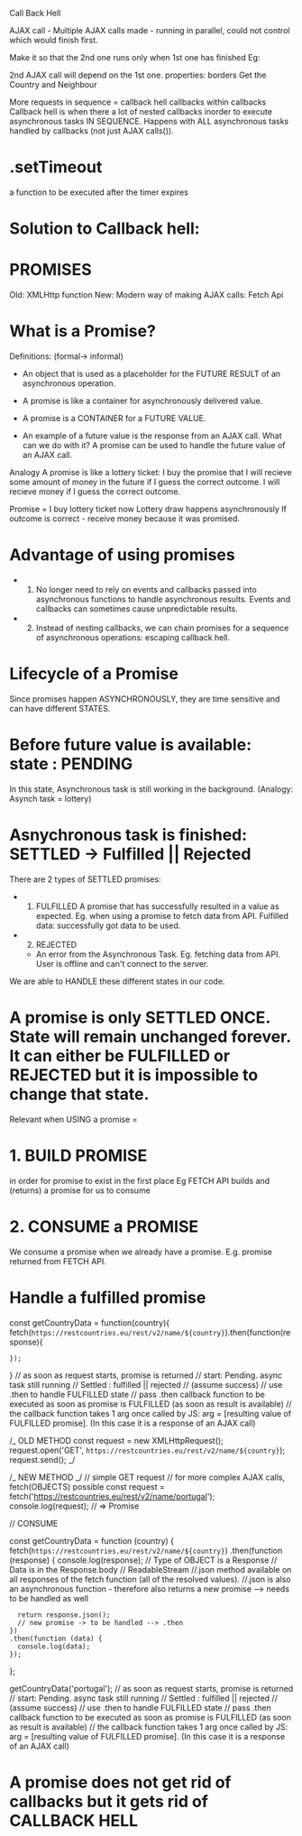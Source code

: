 Call Back Hell

AJAX call -
Multiple AJAX calls made - running in parallel, could not control which would finish first.

Make it so that the 2nd one runs only when 1st one has finished
Eg:

2nd AJAX call will depend on the 1st one.
properties: borders
Get the Country and Neighbour

More requests in sequence = callback hell
callbacks within callbacks
Callback hell is when there a lot of nested callbacks inorder to execute asynchronous tasks IN SEQUENCE. Happens with ALL asynchronous tasks handled by callbacks (not just AJAX calls()).

# .setTimeout

a function to be executed after the timer expires

# Solution to Callback hell:

# PROMISES

Old: XMLHttp function
New: Modern way of making AJAX calls: Fetch Api

# What is a Promise?

Definitions: (formal-> informal)

- An object that is used as a placeholder for the FUTURE RESULT of an asynchronous operation.

- A promise is like a container for asynchronously delivered value.

- A promise is a CONTAINER for a FUTURE VALUE.

- An example of a future value is the response from an AJAX call.
  What can we do with it?
  A promise can be used to handle the future value of an AJAX call.

Analogy
A promise is like a lottery ticket:
I buy the promise that I will recieve some amount of money in the future if I guess the correct outcome.
I will recieve money if I guess the correct outcome.

Promise = I buy lottery ticket now
Lottery draw happens asynchronously
If outcome is correct - receive money because it was promised.

# Advantage of using promises

- 1. No longer need to rely on events and callbacks passed into asynchronous functions to handle asynchronous results.
     Events and callbacks can sometimes cause unpredictable results.
- 2. Instead of nesting callbacks, we can chain promises for a sequence of asynchronous operations: escaping callback hell.

# Lifecycle of a Promise

Since promises happen ASYNCHRONOUSLY, they are time sensitive and can have different STATES.

# Before future value is available: state : PENDING

In this state, Asynchronous task is still working in the background. (Analogy: Asynch task = lottery)

# Asnychronous task is finished: SETTLED -> Fulfilled || Rejected

There are 2 types of SETTLED promises:

- 1. FULFILLED
     A promise that has successfully resulted in a value as expected. Eg. when using a promise to fetch data from API. Fulfilled data: successfully got data to be used.
- 2. REJECTED
  - An error from the Asynchronous Task. Eg. fetching data from API. User is offline and can't connect to the server.

We are able to HANDLE these different states in our code.

# A promise is only SETTLED ONCE. State will remain unchanged forever. It can either be FULFILLED or REJECTED but it is impossible to change that state.

Relevant when USING a promise =

# 1. BUILD PROMISE

in order for promise to exist in the first place
Eg FETCH API builds and (returns) a promise for us to consume

# 2. CONSUME a PROMISE

We consume a promise when we already have a promise.
E.g. promise returned from FETCH API.

# Handle a fulfilled promise

const getCountryData = function(country){
fetch(`https://restcountries.eu/rest/v2/name/${country}`).then(function(response){

    });

}
// as soon as request starts, promise is returned
// start: Pending. async task still running
// Settled : fulfilled || rejected
// (assume success)
// use .then to handle FULFILLED state
// pass .then callback function to be executed as soon as promise is FULFILLED (as soon as result is available)
// the callback function takes 1 arg once called by JS: arg = [resulting value of FULFILLED promise]. (In this case it is a response of an AJAX call)

/_ OLD METHOD
const request = new XMLHttpRequest();
request.open('GET', `https://restcountries.eu/rest/v2/name/${country}`);
request.send();
_/

/_ NEW METHOD _/
// simple GET request
// for more complex AJAX calls, fetch(OBJECTS) possible
const request = fetch('https://restcountries.eu/rest/v2/name/portugal');
console.log(request);
// => Promise

// CONSUME

const getCountryData = function (country) {
fetch(`https://restcountries.eu/rest/v2/name/${country}`)
.then(function (response) {
console.log(response);
// Type of OBJECT is a Response
// Data is in the Response.body
// ReadableStream
//.json method available on all responses of the fetch function (all of the resolved values).
//.json is also an asynchronous function - therefore also returns a new promise --> needs to be handled as well

      return response.json();
      // new promise -> to be handled --> .then
    })
    .then(function (data) {
      console.log(data);
    });

};

getCountryData('portugal');
// as soon as request starts, promise is returned
// start: Pending. async task still running
// Settled : fulfilled || rejected
// (assume success)
// use .then to handle FULFILLED state
// pass .then callback function to be executed as soon as promise is FULFILLED (as soon as result is available)
// the callback function takes 1 arg once called by JS: arg = [resulting value of FULFILLED promise]. (In this case it is a response of an AJAX call)

# A promise does not get rid of callbacks but it gets rid of CALLBACK HELL
